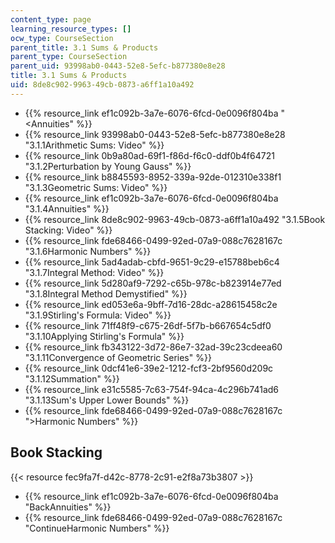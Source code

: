 ```yaml
---
content_type: page
learning_resource_types: []
ocw_type: CourseSection
parent_title: 3.1 Sums & Products
parent_type: CourseSection
parent_uid: 93998ab0-0443-52e8-5efc-b877380e8e28
title: 3.1 Sums & Products
uid: 8de8c902-9963-49cb-0873-a6ff1a10a492
---
```


*   {{% resource_link ef1c092b-3a7e-6076-6fcd-0e0096f804ba "\<Annuities" %}}
*   {{% resource_link 93998ab0-0443-52e8-5efc-b877380e8e28 "3.1.1Arithmetic Sums: Video" %}}
*   {{% resource_link 0b9a80ad-69f1-f86d-f6c0-ddf0b4f64721 "3.1.2Perturbation by Young Gauss" %}}
*   {{% resource_link b8845593-8952-339a-92de-012310e338f1 "3.1.3Geometric Sums: Video" %}}
*   {{% resource_link ef1c092b-3a7e-6076-6fcd-0e0096f804ba "3.1.4Annuities" %}}
*   {{% resource_link 8de8c902-9963-49cb-0873-a6ff1a10a492 "3.1.5Book Stacking: Video" %}}
*   {{% resource_link fde68466-0499-92ed-07a9-088c7628167c "3.1.6Harmonic Numbers" %}}
*   {{% resource_link 5ad4adab-cbfd-9651-9c29-e15788beb6c4 "3.1.7Integral Method: Video" %}}
*   {{% resource_link 5d280af9-7292-c65b-978c-b823914e77ed "3.1.8Integral Method Demystified" %}}
*   {{% resource_link ed053e6a-9bff-7d16-28dc-a28615458c2e "3.1.9Stirling's Formula: Video" %}}
*   {{% resource_link 71ff48f9-c675-26df-5f7b-b667654c5df0 "3.1.10Applying Stirling's Formula" %}}
*   {{% resource_link fb343122-3d72-86e7-32ad-39c23cdeea60 "3.1.11Convergence of Geometric Series" %}}
*   {{% resource_link 0dcf41e6-39e2-1212-fcf3-2bf9560d209c "3.1.12Summation" %}}
*   {{% resource_link e31c5585-7c63-754f-94ca-4c296b741ad6 "3.1.13Sum's Upper Lower Bounds" %}}
*   {{% resource_link fde68466-0499-92ed-07a9-088c7628167c "\>Harmonic Numbers" %}}

Book Stacking
-------------

{{< resource fec9fa7f-d42c-8778-2c91-e2f8a73b3807 >}}

*   {{% resource_link ef1c092b-3a7e-6076-6fcd-0e0096f804ba "BackAnnuities" %}}
*   {{% resource_link fde68466-0499-92ed-07a9-088c7628167c "ContinueHarmonic Numbers" %}}